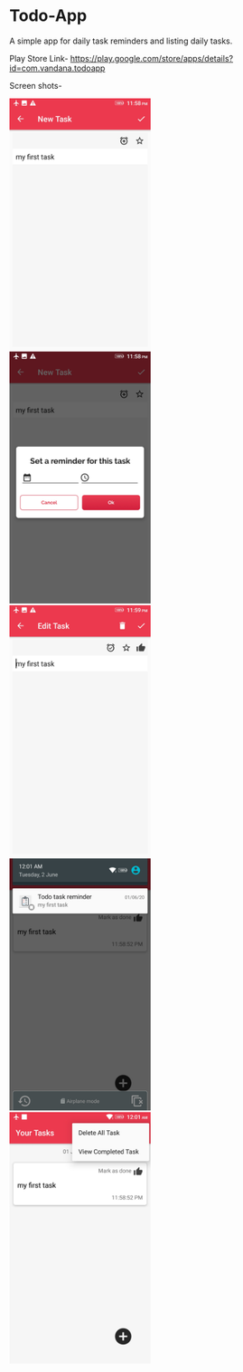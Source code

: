 # Todo-App
A simple app for daily task reminders and listing daily tasks.

Play Store Link- https://play.google.com/store/apps/details?id=com.vandana.todoapp

Screen shots-
<p>
  <img src="https://github.com/svandana05/Todo-App/blob/master/todoImages/Screenshot_2020-06-01-23-58-28-873.jpeg" width="250" title="Screen Shot 1">
  &nbsp;&nbsp;&nbsp;
  <img src="https://github.com/svandana05/Todo-App/blob/master/todoImages/Screenshot_2020-06-01-23-58-47-690.jpeg" width="250" title="Screen Shot 2">
  &nbsp;&nbsp;&nbsp;
  <img src="https://github.com/svandana05/Todo-App/blob/master/todoImages/Screenshot_2020-06-01-23-59-45-491.jpeg" width="250" title="Screen Shot 3">
  &nbsp;&nbsp;&nbsp;
  <img src="https://github.com/svandana05/Todo-App/blob/master/todoImages/Screenshot_2020-06-02-00-01-50-077.jpeg" width="250" title="Screen Shot 3">
  &nbsp;&nbsp;&nbsp;
  <img src="https://github.com/svandana05/Todo-App/blob/master/todoImages/Screenshot_2020-06-02-00-02-00-168.jpeg" width="250" title="Screen Shot 3">
</p>
